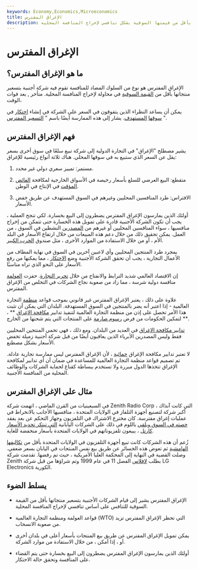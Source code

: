 ```yaml
---
keywords: Economy,Economics,Microeconomics
title: الإغراق المفترس
description: يشير الإغراق المفترس إلى قيام الشركات الأجنبية بتسعير منتجاتها بأقل من قيمتها السوقية بشكل تنافسي لإخراج المنافسة المحلية.
---
```


# الإغراق المفترس
## ما هو الإغراق المفترس؟

الإغراق المفترس هو نوع من السلوك المضاد للمنافسة تقوم فيه شركة أجنبية بتسعير منتجاتها بأقل من [القيمة السوقية](/marketvalue) في محاولة لإخراج المنافسة المحلية. متأخر , بعد فوات الوقت،

يمكن أن يساعد النظراء الذين يتفوقون في السعر على الشركة في إنشاء [احتكار](/monopoly) في [سوقها](/target-market) [المستهدف](/target-market). يشار إلى هذه الممارسة أيضًا باسم " [التسعير المفترس](/predatory-pricing) ".

## فهم الإغراق المفترس

يشير مصطلح "الإغراق" في التجارة الدولية إلى شركة تبيع سلعًا في سوق أخرى بسعر يقل عن السعر الذي ستبيع به في سوقها المحلي. هناك ثلاثة أنواع رئيسية للإغراق:

1. مستمر: تمييز سعري دولي غير محدد.

1. متقطع: البيع العرضي للسلع بأسعار رخيصة في الأسواق الخارجية لمكافحة [الفائض المؤقت](/surplus) في الإنتاج في الوطن.

1. الافتراس: طرد المنافسين المحليين وغيرهم في السوق المستهدف عن طريق خفض الأسعار.

أولئك الذين يمارسون الإغراق المفترس يضطرون إلى البيع بخسارة. لكي تنجح العملية ، يجب أن تكون الشركة الأجنبية قادرة على تمويل هذه الخسارة حتى تتمكن من إخراج منافسيها ، سواء المنافسين المحليين أو غيرهم من [المصدرين](/export) النشطين في السوق ، من العمل. يمكن تحقيق ذلك من خلال دعم هذه المبيعات من خلال ارتفاع الأسعار في البلد الأم ، أو من خلال الاستفادة من الموارد الأخرى ، مثل صندوق [الحرب الكبير](/warchest).

بمجرد طرد المنتجين المحليين وأي لاعبين آخرين في السوق في نهاية المطاف من الأعمال التجارية ، يجب أن تحقق الشركة الأجنبية وضع [الاحتكار](/monopoly) ، مما يمكنها من رفع الأسعار على النحو الذي تراه مناسبًا.

إن الاقتصاد العالمي شديد الترابط والانفتاح من خلال [تحرير التجارة](/trade-liberalization). حفزت [العولمة](/globalization) منافسة دولية شرسة ، مما زاد من صعوبة نجاح الشركات في التخلص من الإغراق المفترس.

علاوة على ذلك ، يعتبر الإغراق المفترس غير قانوني بموجب قواعد [منظمة](/wto) التجارة العالمية - إذا اعتبر أنه يضر بالمنتجين في السوق المستهدفة. البلدان التي يمكن أن تثبت هذا الأمر تحصل على إذن من منظمة التجارة العالمية لتنفيذ تدابير [مكافحة الإغراق](/anti-dumping-duty) ** ، ** لتمكين الحكومات من فرض [رسوم صارمة](/duty) على المنتجات التي يتم شحنها من الخارج.

[تدابير مكافحة الإغراق](/anti-dumping-duty) في العديد من البلدان. ومع ذلك ، فهي تحمي المنتجين المحليين فقط وليس المصدرين الأبرياء الذين يعاقبون أيضًا من قبل شركة أجنبية زميلة تخفض الأسعار بشكل مصطنع.

لا تعتبر تدابير مكافحة الإغراق [حمائية](/protectionism) ، لأن الإغراق المفترس ليس ممارسة تجارية عادلة. تم تصميم قواعد منظمة التجارة العالمية للمساعدة في ضمان أن أي تدابير لمكافحة الإغراق تتخذها الدول مبررة ولا تستخدم ببساطة كقناع لحماية الشركات والوظائف المحلية من المنافسة الأجنبية.

## مثال على الإغراق المفترس

في السبعينيات من القرن الماضي ، اتهمت شركة Zenith Radio Corp ، التي كانت آنذاك أكبر شركة لتصنيع أجهزة التلفاز في الولايات المتحدة ، منافسيها الأجانب بالانخراط في عمليات إغراق مفترسة. كان مخترع الاشتراك في التلفزيون وجهاز التحكم عن بعد يفقد [حصته في السوق ويلقي](/marketshare) باللوم في ذلك على الشركات اليابانية [التي تبتكر تحديد الأسعار](/fixing) [كارتل](/cartel) ، يبيعون تلفزيوناتهم في الولايات المتحدة بأسعار منخفضة للغاية.

زُعم أن هذه الشركات كانت تبيع أجهزة التلفزيون في الولايات المتحدة بأقل من [تكاليفها الهامشية](/marginalcostofproduction) ثم تعوض هذه الخسائر عن طريق بيع نفس المنتجات في اليابان بسعر ضعفي. وصلت القضية في النهاية إلى المحكمة العليا الأمريكية ، حيث تم رفضها. تقدمت شركة Zenith بطلب [لإفلاس](/bankruptcy) الفصل 11 في عام 1999 وتم شراؤها من قبل شركة LG Electronics الكورية.

## يسلط الضوء

- الإغراق المفترس يشير إلى قيام الشركات الأجنبية بتسعير منتجاتها بأقل من القيمة السوقية للتنافس على أساس تنافسي لإخراج المنافسة المحلية.

- قواعد العولمة ومنظمة التجارة العالمية (WTO) التي تحظر الإغراق المفترس تزيد من صعوبة الانسحاب.

- يمكن تمويل الإغراق المفترس عن طريق بيع المنتجات بأسعار أعلى في بلدان أخرى أو ، إذا أمكن ، من خلال الاستفادة من موارد الشركة.

- أولئك الذين يمارسون الإغراق المفترس يضطرون إلى البيع بخسارة حتى يتم القضاء على المنافسة وتحقق حالة الاحتكار.

